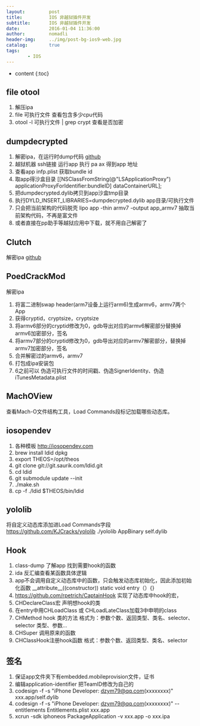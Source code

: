 ```yaml
---
layout:         post
title:          IOS 非越狱插件开发
subtitle:       IOS 非越狱插件开发
date:           2016-01-04 11:36:00
author:         nomadli
header-img:     ../img/post-bg-ios9-web.jpg
catalog:        true
tags:
        - IOS
---
```


* content
{:toc}

## file otool
1. 解压ipa
2. file 可执行文件 查看包含多少cpu代码
3. otool -l 可执行文件 \| grep crypt 查看是否加密

## dumpdecrypted
1. 解密ipa，在运行时dump代码 [github](https://github.com/stefanesser/dumpdecrypted)
2. 越狱机器 ssh链接 运行app 执行 pa ax 得到app 地址
3. 查看app infp.plist 获取bundle id
4. 取app得沙盒目录 [[NSClassFromString(@"LSApplicationProxy") applicationProxyForIdentifier:bundleID] dataContainerURL];
5. 把dumpdecrypted.dylib拷贝到app沙盒tmp目录
6. 执行DYLD_INSERT_LIBRARIES=dumpdecrypted.dylib app目录/可执行文件
7. 只会把当前架构的代码脱壳 lipo app -thin armv7 -output app_armv7 抽取当前架构代码，不再是富文件
8. 或者直接在pp助手等越狱应用中下载，就不用自己解密了

## Clutch
解密ipa [github](https://github.com/KJCracks/Clutch)

## PoedCrackMod
解密ipa
1. 将富二进制swap header(arm7设备上运行arm6)生成armv6，armv7两个App
2. 获得cryptid，cryptsize，cryptsize
3. 将armv6部分的cryptid修改为0，gdb导出对应的armv6解密部分替换掉armv6加密部分，签名
4. 将armv7部分的cryptid修改为0，gdb导出对应的armv7解密部分，替换掉armv7加密部分，签名
5. 合并解密过的armv6，armv7
6. 打包成ipa安装包
7. 6之前可以 伪造可执行文件的时间戳、伪造SignerIdentity、伪造iTunesMetadata.plist

## MachOView
查看Mach-O文件结构工具，Load Commands段标记加载哪些动态库。

## iosopendev
1. 各种模板 http://iosopendev.com
2. brew install ldid dpkg
3. export THEOS=/opt/theos
4.  git clone git://git.saurik.com/ldid.git
5. cd ldid
6. git submodule update --init
7. ./make.sh
8. cp -f ./ldid $THEOS/bin/ldid

## yololib
将自定义动态库添加进Load Commands字段
https://github.com/KJCracks/yololib
./yololib AppBinary self.dylib

## Hook
1. class-dump 了解app 找到需要hook的函数
2. ida 反汇编查看某函数具体逻辑
3. app不会调用自定义动态库中的函数，只会触发动态库初始化，因此添加初始化函数 \_\_attribute\_\_((constructor)) static void entry（）{}
4. https://github.com/rpetrich/CaptainHook 实现了动态库中hook的宏，
5. CHDeclareClass宏 声明想hook的类
6. 在entry中用CHLoadClass 或 CHLoadLateClass加载3中申明的class
7. CHMethod hook 类的方法 格式为：参数个数、返回类型、类名、selector、selector 类型、参数...
8. CHSuper 调用原来的函数
9. CHClassHook注册hook函数 格式：参数个数、返回类型、类名、selector

## 签名
1. 保证app文件夹下有embedded.mobileprovision文件，证书
2. 编辑application-identifier 把TeamID修改为自己的
3. codesign -f -s "iPhone Developer: dzym79@qq.com(xxxxxxxx)" xxx.app/self.dylib
4. codesign -f -s "iPhone Developer: dzym79@qq.com(xxxxxxxx)" --entitlements Entitlements.plist xxx.app
5. xcrun -sdk iphoneos PackageApplication -v xxx.app -o xxx.ipa

